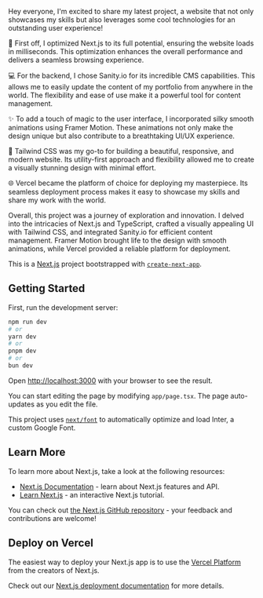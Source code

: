 Hey everyone, I'm excited to share my latest project, a website that not only showcases my skills but also leverages some cool technologies for an outstanding user experience!

🚀 First off, I optimized Next.js to its full potential, ensuring the website loads in milliseconds. This optimization enhances the overall performance and delivers a seamless browsing experience.

💻 For the backend, I chose Sanity.io for its incredible CMS capabilities. This allows me to easily update the content of my portfolio from anywhere in the world. The flexibility and ease of use make it a powerful tool for content management.

✨ To add a touch of magic to the user interface, I incorporated silky smooth animations using Framer Motion. These animations not only make the design unique but also contribute to a breathtaking UI/UX experience.

🎨 Tailwind CSS was my go-to for building a beautiful, responsive, and modern website. Its utility-first approach and flexibility allowed me to create a visually stunning design with minimal effort.

🌐 Vercel became the platform of choice for deploying my masterpiece. Its seamless deployment process makes it easy to showcase my skills and share my work with the world.

Overall, this project was a journey of exploration and innovation. I delved into the intricacies of Next.js and TypeScript, crafted a visually appealing UI with Tailwind CSS, and integrated Sanity.io for efficient content management. Framer Motion brought life to the design with smooth animations, while Vercel provided a reliable platform for deployment.






This is a [Next.js](https://nextjs.org/) project bootstrapped with [`create-next-app`](https://github.com/vercel/next.js/tree/canary/packages/create-next-app).

## Getting Started

First, run the development server:

```bash
npm run dev
# or
yarn dev
# or
pnpm dev
# or
bun dev
```

Open [http://localhost:3000](http://localhost:3000) with your browser to see the result.

You can start editing the page by modifying `app/page.tsx`. The page auto-updates as you edit the file.

This project uses [`next/font`](https://nextjs.org/docs/basic-features/font-optimization) to automatically optimize and load Inter, a custom Google Font.

## Learn More

To learn more about Next.js, take a look at the following resources:

- [Next.js Documentation](https://nextjs.org/docs) - learn about Next.js features and API.
- [Learn Next.js](https://nextjs.org/learn) - an interactive Next.js tutorial.

You can check out [the Next.js GitHub repository](https://github.com/vercel/next.js/) - your feedback and contributions are welcome!

## Deploy on Vercel

The easiest way to deploy your Next.js app is to use the [Vercel Platform](https://vercel.com/new?utm_medium=default-template&filter=next.js&utm_source=create-next-app&utm_campaign=create-next-app-readme) from the creators of Next.js.

Check out our [Next.js deployment documentation](https://nextjs.org/docs/deployment) for more details.

